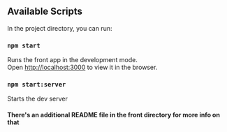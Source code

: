 ## Available Scripts

In the project directory, you can run:

### `npm start`

Runs the front app in the development mode.<br>
Open [http://localhost:3000](http://localhost:3000) to view it in the browser.

### `npm start:server`

Starts the dev server

#### There's an additional README file in the front directory for more info on that
